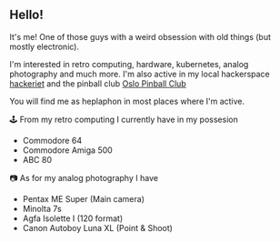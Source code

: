 ## Hello!

It's me! One of those guys with a weird obsession with old things (but mostly electronic).

I'm interested in retro computing, hardware, kubernetes, analog photography and much more. I'm also active in my local hackerspace [hackeriet](https://hackeriet.no/) and the pinball club [Oslo Pinball Club](https://www.oslopinball.no/)

You will find me as heplaphon in most places where I'm active.

🕹️ From my retro computing I currently have in my possesion
* Commodore 64
* Commodore Amiga 500
* ABC 80

📷 As for my analog photography I have
* Pentax ME Super (Main camera)
* Minolta 7s
* Agfa Isolette I (120 format)
* Canon Autoboy Luna XL (Point & Shoot)



<!--
**Heplaphon/Heplaphon** is a ✨ _special_ ✨ repository because its `README.md` (this file) appears on your GitHub profile.

Here are some ideas to get you started:

- 🔭 I’m currently working on ...
- 🌱 I’m currently learning ...
- 👯 I’m looking to collaborate on ...
- 🤔 I’m looking for help with ...
- 💬 Ask me about ...
- 📫 How to reach me: ...
- 😄 Pronouns: ...
- ⚡ Fun fact: ...
-->
